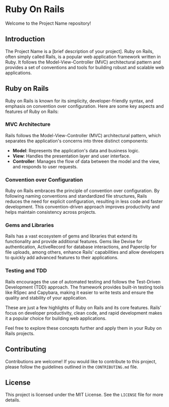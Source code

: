 # Ruby On Rails

Welcome to the Project Name repository!

## Introduction

The Project Name is a [brief description of your project]. Ruby on Rails, often
simply called Rails, is a popular web application framework written in Ruby. It
follows the Model-View-Controller (MVC) architectural pattern and provides a set
of conventions and tools for building robust and scalable web applications.

## Ruby on Rails

Ruby on Rails is known for its simplicity, developer-friendly syntax, and
emphasis on convention over configuration. Here are some key aspects and
features of Ruby on Rails:

### MVC Architecture

Rails follows the Model-View-Controller (MVC) architectural pattern, which
separates the application's concerns into three distinct components:

- **Model**: Represents the application's data and business logic.
- **View**: Handles the presentation layer and user interface.
- **Controller**: Manages the flow of data between the model and the view, and
  responds to user requests.

### Convention over Configuration

Ruby on Rails embraces the principle of convention over configuration. By
following naming conventions and standardized file structures, Rails reduces the
need for explicit configuration, resulting in less code and faster development.
This convention-driven approach improves productivity and helps maintain
consistency across projects.

### Gems and Libraries

Rails has a vast ecosystem of gems and libraries that extend its functionality
and provide additional features. Gems like Devise for authentication,
ActiveRecord for database interactions, and Paperclip for file uploads, among
others, enhance Rails' capabilities and allow developers to quickly add advanced
features to their applications.

### Testing and TDD

Rails encourages the use of automated testing and follows the Test-Driven
Development (TDD) approach. The framework provides built-in testing tools like
RSpec and Capybara, making it easier to write tests and ensure the quality and
stability of your application.

These are just a few highlights of Ruby on Rails and its core features. Rails'
focus on developer productivity, clean code, and rapid development makes it a
popular choice for building web applications.

Feel free to explore these concepts further and apply them in your Ruby on Rails
projects.

## Contributing

Contributions are welcome! If you would like to contribute to this project,
please follow the guidelines outlined in the `CONTRIBUTING.md` file.

## License

This project is licensed under the MIT License. See the `LICENSE` file for more
details.
